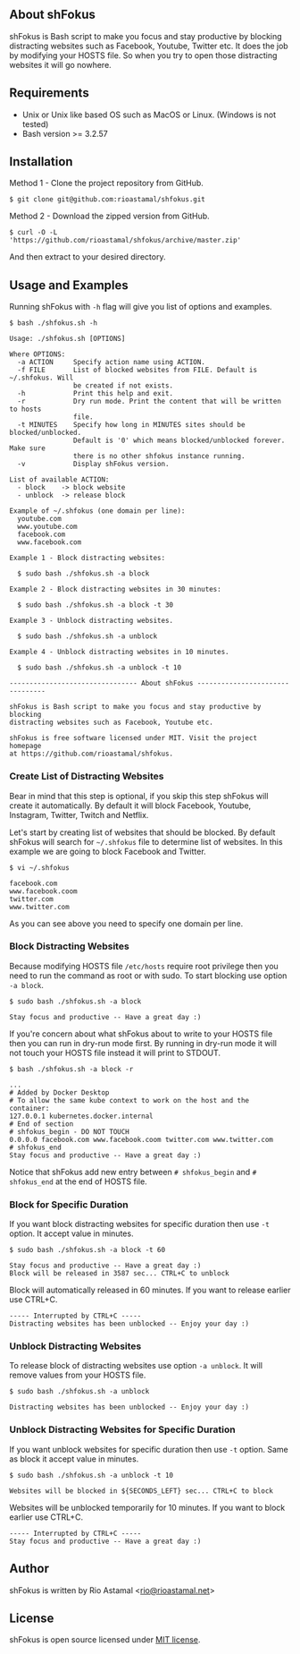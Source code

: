 ## About shFokus

shFokus is Bash script to make you focus and stay productive by blocking distracting websites such as Facebook, Youtube, Twitter etc. It does the job by modifying your HOSTS file. So when you try to open those distracting websites it will go nowhere.

## Requirements

- Unix or Unix like based OS such as MacOS or Linux. (Windows is not tested)
- Bash version >= 3.2.57

## Installation

Method 1 - Clone the project repository from GitHub.

```
$ git clone git@github.com:rioastamal/shfokus.git
```

Method 2 - Download the zipped version from GitHub.

```
$ curl -O -L 'https://github.com/rioastamal/shfokus/archive/master.zip'
```

And then extract to your desired directory.

## Usage and Examples

Running shFokus with `-h` flag will give you list of options and examples.

```
$ bash ./shfokus.sh -h
```

```
Usage: ./shfokus.sh [OPTIONS]

Where OPTIONS:
  -a ACTION     Specify action name using ACTION.
  -f FILE       List of blocked websites from FILE. Default is ~/.shfokus. Will
                be created if not exists.
  -h            Print this help and exit.
  -r            Dry run mode. Print the content that will be written to hosts
                file.
  -t MINUTES    Specify how long in MINUTES sites should be blocked/unblocked.
                Default is '0' which means blocked/unblocked forever. Make sure
                there is no other shfokus instance running.
  -v            Display shFokus version.

List of available ACTION:
  - block    -> block website
  - unblock  -> release block

Example of ~/.shfokus (one domain per line):
  youtube.com
  www.youtube.com
  facebook.com
  www.facebook.com

Example 1 - Block distracting websites:

  $ sudo bash ./shfokus.sh -a block

Example 2 - Block distracting websites in 30 minutes:

  $ sudo bash ./shfokus.sh -a block -t 30

Example 3 - Unblock distracting websites.

  $ sudo bash ./shfokus.sh -a unblock

Example 4 - Unblock distracting websites in 10 minutes.

  $ sudo bash ./shfokus.sh -a unblock -t 10

-------------------------------- About shFokus --------------------------------

shFokus is Bash script to make you focus and stay productive by blocking
distracting websites such as Facebook, Youtube etc.

shFokus is free software licensed under MIT. Visit the project homepage
at https://github.com/rioastamal/shfokus.
```

### Create List of Distracting Websites

Bear in mind that this step is optional, if you skip this step shFokus will create it automatically. By default it will block Facebook, Youtube, Instagram, Twitter, Twitch and Netflix.

Let's start by creating list of websites that should be blocked. By default shFokus will search for `~/.shfokus` file to determine list of websites. In this example we are going to block Facebook and Twitter.

```
$ vi ~/.shfokus
```

```
facebook.com
www.facebook.coom
twitter.com
www.twitter.com
```

As you can see above you need to specify one domain per line.

### Block Distracting Websites

Because modifying HOSTS file `/etc/hosts` require root privilege then you need to run the command as root or with sudo. To start blocking use option `-a block`.

```
$ sudo bash ./shfokus.sh -a block
```

```
Stay focus and productive -- Have a great day :)
```

If you're concern about what shFokus about to write to your HOSTS file then you can run in dry-run mode first. By running in dry-run mode it will not touch your HOSTS file instead it will print to STDOUT.

```
$ bash ./shfokus.sh -a block -r
```

```
...
# Added by Docker Desktop
# To allow the same kube context to work on the host and the container:
127.0.0.1 kubernetes.docker.internal
# End of section
# shfokus_begin - DO NOT TOUCH
0.0.0.0 facebook.com www.facebook.coom twitter.com www.twitter.com
# shfokus_end
Stay focus and productive -- Have a great day :)
```

Notice that shFokus add new entry between `# shfokus_begin` and `# shfokus_end` at the end of HOSTS file.

### Block for Specific Duration

If you want block distracting websites for specific duration then use `-t` option. It accept value in minutes.

```
$ sudo bash ./shfokus.sh -a block -t 60
```

```
Stay focus and productive -- Have a great day :)
Block will be released in 3587 sec... CTRL+C to unblock
```

Block will automatically released in 60 minutes. If you want to release earlier use CTRL+C.

```
----- Interrupted by CTRL+C -----
Distracting websites has been unblocked -- Enjoy your day :)
```

### Unblock Distracting Websites

To release block of distracting websites use option `-a unblock`. It will remove values from your HOSTS file.

```
$ sudo bash ./shfokus.sh -a unblock
```

```
Distracting websites has been unblocked -- Enjoy your day :)
```

### Unblock Distracting Websites for Specific Duration

If you want unblock websites for specific duration then use `-t` option. Same as block it accept value in minutes.

```
$ sudo bash ./shfokus.sh -a unblock -t 10
```

```
Websites will be blocked in ${SECONDS_LEFT} sec... CTRL+C to block
```

Websites will be unblocked temporarily for 10 minutes. If you want to block earlier use CTRL+C.

```
----- Interrupted by CTRL+C -----
Stay focus and productive -- Have a great day :)
```

## Author

shFokus is written by Rio Astamal &lt;rio@rioastamal.net&gt;

## License

shFokus is open source licensed under [MIT license](http://opensource.org/licenses/MIT).
